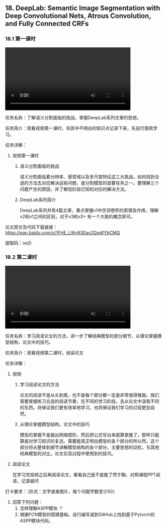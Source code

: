 ## 18. DeepLab: Semantic Image Segmentation with Deep Convolutional Nets, Atrous Convolution, and Fully Connected CRFs

### 18.1 第一课时

<video width=80%  controls >
	<source type="video/mp4" src="018-deeplab-v2-semantic-image-segmentation/018-1.mp4">
</video>

任务名称：了解语义分割面临的挑战，掌握DeepLab系列文章的思想。

任务简介：观看视频第一课时，将其中不明白的知识点记录下来，先自行搜索学习。

任务详解：

1. 视频第一课时
   1. 语义分割面临的挑战

      语义分割面临着分辨率、感受域以及多尺度特征这三大挑战，如何找到合适的方法去对应解决这些问题，是分割模型的首要任务之一。要理解三个问题产生的原因，并了解现阶段已知的对应的解决方法。

   2. DeepLab系列简介

      DeepLab系列共有4篇文章，重点掌握v1中空洞卷积的原理及作用，理解v2和v1之间的区别，对于v3和v3+ 有一个大致的概念即可。

论文原文及代码下载链接：https://pan.baidu.com/s/1FHE_LWv93DacZQqdfYbCMQ 

提取码：oe2i 

### 18.2 第二课时

<video width=80%  controls >
	<source type="video/mp4" src="018-deeplab-v2-semantic-image-segmentation/018-2.mp4">
</video>

任务名称：学习阅读论文的方法，进一步了解经典模型的部分细节，从理论掌握模型结构，论文中的技巧。

任务简介：观看视频第二课时，阅读论文

任务详解：

1. 视频
   1. 学习阅读论文的方法

      论文的阅读不是从头到尾，也不是每个部分都一定是非常值得推敲。我们需要掌握练习合适的阅读节奏，在不同的学习阶段，去从论文中汲取不同的东西，将保证我们更有效率地学习，也将保证我们学习的过程更加自然。

   2. 从理论掌握模型结构，论文中的技巧

      模型的掌握不是画出网络图形，然后把公式写出来就算掌握了，那样只能算是对学习知识的复述。需要能真正明白模型的各个部分的所以然。这个部分将从整体到细节讲解模型结构的各个部分，主要思想的动机，与其他经典模型的对比，论文实现过程中使用到的技巧。

2. 阅读论文

   在学习完视频之后再阅读论文，看看自己是不是能了然于胸，对照课程PPT阅读，记录疑问

打卡要求：（形式：文字或者图片，每个问题字数至少50）

1. 回答下列问题：
   1. 怎样理解ASPP模块 ？
   2. 根据FCN模型的搭建基础，自行编写或到GitHub上找到基于Pytorch的ASPP模块代码。